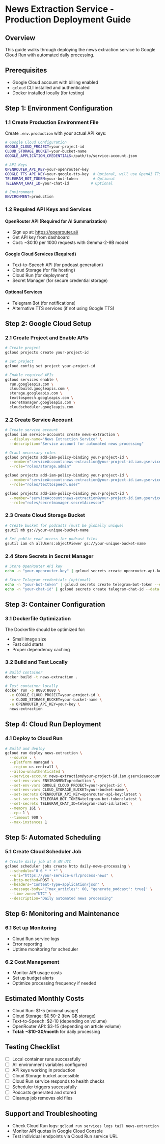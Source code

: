 # News Extraction Service - Production Deployment Guide

## Overview
This guide walks through deploying the news extraction service to Google Cloud Run with automated daily processing.

## Prerequisites
- Google Cloud account with billing enabled
- `gcloud` CLI installed and authenticated
- Docker installed locally (for testing)

## Step 1: Environment Configuration

### 1.1 Create Production Environment File
Create `.env.production` with your actual API keys:

```bash
# Google Cloud Configuration
GOOGLE_CLOUD_PROJECT=your-project-id
CLOUD_STORAGE_BUCKET=your-bucket-name
GOOGLE_APPLICATION_CREDENTIALS=/path/to/service-account.json

# API Keys
OPENROUTER_API_KEY=your-openrouter-key
GOOGLE_TTS_API_KEY=your-google-tts-key  # Optional, will use OpenAI TTS as fallback
TELEGRAM_BOT_TOKEN=your-bot-token       # Optional
TELEGRAM_CHAT_ID=your-chat-id          # Optional

# Environment
ENVIRONMENT=production
```

### 1.2 Required API Keys and Services

#### OpenRouter API (Required for AI Summarization)
- Sign up at: https://openrouter.ai/
- Get API key from dashboard
- Cost: ~$0.10 per 1000 requests with Gemma-2-9B model

#### Google Cloud Services (Required)
- Text-to-Speech API (for podcast generation)
- Cloud Storage (for file hosting)
- Cloud Run (for deployment)
- Secret Manager (for secure credential storage)

#### Optional Services
- Telegram Bot (for notifications)
- Alternative TTS services (if not using Google TTS)

## Step 2: Google Cloud Setup

### 2.1 Create Project and Enable APIs
```bash
# Create project
gcloud projects create your-project-id

# Set project
gcloud config set project your-project-id

# Enable required APIs
gcloud services enable \
  run.googleapis.com \
  cloudbuild.googleapis.com \
  storage.googleapis.com \
  texttospeech.googleapis.com \
  secretmanager.googleapis.com \
  cloudscheduler.googleapis.com
```

### 2.2 Create Service Account
```bash
# Create service account
gcloud iam service-accounts create news-extraction \
  --display-name="News Extraction Service" \
  --description="Service account for automated news processing"

# Grant necessary roles
gcloud projects add-iam-policy-binding your-project-id \
  --member="serviceAccount:news-extraction@your-project-id.iam.gserviceaccount.com" \
  --role="roles/storage.admin"

gcloud projects add-iam-policy-binding your-project-id \
  --member="serviceAccount:news-extraction@your-project-id.iam.gserviceaccount.com" \
  --role="roles/texttospeech.user"

gcloud projects add-iam-policy-binding your-project-id \
  --member="serviceAccount:news-extraction@your-project-id.iam.gserviceaccount.com" \
  --role="roles/secretmanager.secretAccessor"
```

### 2.3 Create Cloud Storage Bucket
```bash
# Create bucket for podcasts (must be globally unique)
gsutil mb gs://your-unique-bucket-name

# Set public read access for podcast files
gsutil iam ch allUsers:objectViewer gs://your-unique-bucket-name
```

### 2.4 Store Secrets in Secret Manager
```bash
# Store OpenRouter API key
echo -n "your-openrouter-key" | gcloud secrets create openrouter-api-key --data-file=-

# Store Telegram credentials (optional)
echo -n "your-bot-token" | gcloud secrets create telegram-bot-token --data-file=-
echo -n "your-chat-id" | gcloud secrets create telegram-chat-id --data-file=-
```

## Step 3: Container Configuration

### 3.1 Dockerfile Optimization
The Dockerfile should be optimized for:
- Small image size
- Fast cold starts
- Proper dependency caching

### 3.2 Build and Test Locally
```bash
# Build container
docker build -t news-extraction .

# Test container locally
docker run -p 8080:8080 \
  -e GOOGLE_CLOUD_PROJECT=your-project-id \
  -e CLOUD_STORAGE_BUCKET=your-bucket-name \
  -e OPENROUTER_API_KEY=your-key \
  news-extraction
```

## Step 4: Cloud Run Deployment

### 4.1 Deploy to Cloud Run
```bash
# Build and deploy
gcloud run deploy news-extraction \
  --source . \
  --platform managed \
  --region us-central1 \
  --allow-unauthenticated \
  --service-account news-extraction@your-project-id.iam.gserviceaccount.com \
  --set-env-vars ENVIRONMENT=production \
  --set-env-vars GOOGLE_CLOUD_PROJECT=your-project-id \
  --set-env-vars CLOUD_STORAGE_BUCKET=your-bucket-name \
  --set-secrets OPENROUTER_API_KEY=openrouter-api-key:latest \
  --set-secrets TELEGRAM_BOT_TOKEN=telegram-bot-token:latest \
  --set-secrets TELEGRAM_CHAT_ID=telegram-chat-id:latest \
  --memory 1Gi \
  --cpu 1 \
  --timeout 900 \
  --max-instances 1
```

## Step 5: Automated Scheduling

### 5.1 Create Cloud Scheduler Job
```bash
# Create daily job at 6 AM UTC
gcloud scheduler jobs create http daily-news-processing \
  --schedule="0 6 * * *" \
  --uri="https://your-service-url/process-news" \
  --http-method=POST \
  --headers="Content-Type=application/json" \
  --message-body='{"max_articles": 60, "generate_podcast": true}' \
  --time-zone="UTC" \
  --description="Daily automated news processing"
```

## Step 6: Monitoring and Maintenance

### 6.1 Set up Monitoring
- Cloud Run service logs
- Error reporting
- Uptime monitoring for scheduler

### 6.2 Cost Management
- Monitor API usage costs
- Set up budget alerts
- Optimize processing frequency if needed

## Estimated Monthly Costs
- Cloud Run: $1-5 (minimal usage)
- Cloud Storage: $0.50-2 (few GB storage)
- Text-to-Speech: $2-10 (depending on volume)
- OpenRouter API: $3-15 (depending on article volume)
- **Total: ~$10-30/month** for daily processing

## Testing Checklist
- [ ] Local container runs successfully
- [ ] All environment variables configured
- [ ] API keys working in production
- [ ] Cloud Storage bucket accessible
- [ ] Cloud Run service responds to health checks
- [ ] Scheduler triggers successfully
- [ ] Podcasts generated and stored
- [ ] Cleanup job removes old files

## Support and Troubleshooting
- Check Cloud Run logs: `gcloud run services logs tail news-extraction`
- Monitor API quotas in Google Cloud Console
- Test individual endpoints via Cloud Run service URL
